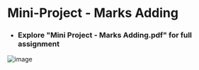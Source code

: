 # Mini-Project - Marks Adding

- ### **Explore "Mini Project - Marks Adding.pdf" for full assignment**

![image](https://github.com/user-attachments/assets/c6272dba-7b89-4d7a-9630-b72673e5160c)
